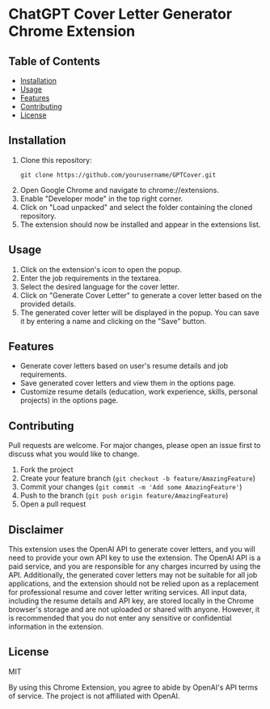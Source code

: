 <!DOCTYPE html>
<html>
<body>
  <h1>ChatGPT Cover Letter Generator Chrome Extension</h1>

  <h2>Table of Contents</h2>
  <ul>
    <li><a href="#installation">Installation</a></li>
    <li><a href="#usage">Usage</a></li>
    <li><a href="#features">Features</a></li>
    <li><a href="#contributing">Contributing</a></li>
    <li><a href="#license">License</a></li>
  </ul>

  <h2 id="installation">Installation</h2>
  <ol>
    <li>Clone this repository:</li>
    <pre><code>git clone https://github.com/yourusername/GPTCover.git</code></pre>
    <li>Open Google Chrome and navigate to chrome://extensions.</li>
    <li>Enable "Developer mode" in the top right corner.</li>
    <li>Click on "Load unpacked" and select the folder containing the cloned repository.</li>
    <li>The extension should now be installed and appear in the extensions list.</li>
  </ol>

  <h2 id="usage">Usage</h2>
  <ol>
    <li>Click on the extension's icon to open the popup.</li>
    <li>Enter the job requirements in the textarea.</li>
    <li>Select the desired language for the cover letter.</li>
    <li>Click on "Generate Cover Letter" to generate a cover letter based on the provided details.</li>
    <li>The generated cover letter will be displayed in the popup. You can save it by entering a name and clicking on the "Save" button.</li>
  </ol>

  <h2 id="features">Features</h2>
  <ul>
    <li>Generate cover letters based on user's resume details and job requirements.</li>
    <li>Save generated cover letters and view them in the options page.</li>
    <li>Customize resume details (education, work experience, skills, personal projects) in the options page.</li>
  </ul>

  <h2 id="contributing">Contributing</h2>
  <p>Pull requests are welcome. For major changes, please open an issue first to discuss what you would like to change.</p>
  <ol>
    <li>Fork the project</li>
    <li>Create your feature branch (<code>git checkout -b feature/AmazingFeature</code>)</li>
    <li>Commit your changes (<code>git commit -m 'Add some AmazingFeature'</code>)</li>
    <li>Push to the branch (<code>git push origin feature/AmazingFeature</code>)</li>
    <li>Open a pull request</li>
  </ol>
  
   <h2>Disclaimer</h2>
  <p>This extension uses the OpenAI API to generate cover letters, and you will need to provide your own API key to use the extension. The OpenAI API is a paid service, and you are responsible for any charges incurred by using the API. Additionally, the generated cover letters may not be suitable for all job applications, and the extension should not be relied upon as a replacement for professional resume and cover letter writing services. All input data, including the resume details and API key, are stored locally in the Chrome browser's storage and are not uploaded or shared with anyone. However, it is recommended that you do not enter any sensitive or confidential information in the extension.</p>


  <h2 id="license">License</h2>
  <p>MIT</p>
  <p>By using this Chrome Extension, you agree to abide by OpenAI's API terms of service. The project is not affiliated with OpenAI.</p>
</body>
</html>
